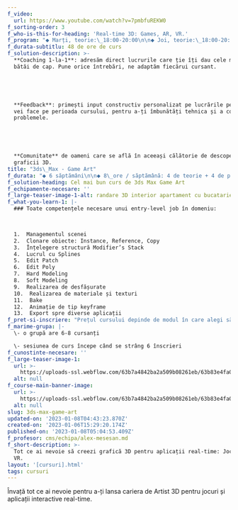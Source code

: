 ```yaml
---
f_video:
  url: https://www.youtube.com/watch?v=7pmbfuREKW0
f_sorting-order: 3
f_who-is-this-for-heading: 'Real-time 3D: Games, AR, VR.'
f_program: "⬥ Marți, teorie:\_18:00-20:00\n\n⬥ Joi, teorie:\_18:00-20:00\n\n⬥ Sâmbătă, practică: 10:00 - 14:00"
f_durata-subtitlu: 48 de ore de curs
f_solution-description: >-
  ‍**Coaching 1-la-1**: adresăm direct lucrurile care ție îți dau cele mai multe
  bătăi de cap. Pune orice întrebări, ne adaptăm fiecărui cursant.


  ‍


  **Feedback**: primești input constructiv personalizat pe lucrările pe care le
  vei face pe perioada cursului, pentru a-ți îmbunătăți tehnica și a corecta
  problemele.


  ‍


  **Comunitate** de oameni care se află în aceeași călătorie de descoperire a
  graficii 3D.
title: "3ds\_Max - Game Art"
f_durata: "⬥ 6 săptămâni\n\n⬥ 8\_ore / săptămână: 4 de teorie + 4 de practică"
f_solution-heading: Cel mai bun curs de 3ds Max Game Art
f_echipamente-necesare: ''
f_large-teaser-image-1-alt: randare 3D interior apartament cu bucatarie open space in 3Ds Max
f_what-you-learn-1: |-
  ### Toate competențele necesare unui entry-level job în domeniu:

  ‍

  1.  Managementul scenei
  2.  Clonare obiecte: Instance, Reference, Copy
  3.  Înțelegere structură Modifier’s Stack
  4.  Lucrul cu Splines
  5.  Edit Patch
  6.  Edit Poly
  7.  Hard Modeling
  8.  Soft Modeling
  9.  Realizarea de desfășurate
  10.  Realizarea de materiale și texturi
  11.  Bake
  12.  Animație de tip keyframe
  13.  Export spre diverse aplicații
f_pret-si-inscriere: "Prețul cursului depinde de modul în care alegi să participi la el:\n\n*   în persoană (Timișoara): **2200 RON**\n*   prin Zoom (restul\_României): **2000\_RON**.\n\n**Reducere** **10%** pentru elevi, studenți și masteranzi.\n\n‍\n\nPlata se poate face integral sau 50% la înscriere și 50% la jumătatea cursului, după 2 săptămâni."
f_marime-grupa: |-
  \- o grupă are 6-8 cursanți

  \- sesiunea de curs începe când se strâng 6 înscrieri
f_cunostinte-necesare: ''
f_large-teaser-image-1:
  url: >-
    https://uploads-ssl.webflow.com/63b7a4842ba2a509b08261eb/63b83e4fa06cd96a4009cbd5_63999a2ca35a2b159184139d_d2d5700bfd2dfcde18bec917cf65c2d8.jpeg
  alt: null
f_course-main-banner-image:
  url: >-
    https://uploads-ssl.webflow.com/63b7a4842ba2a509b08261eb/63b83e4fa06cd9afab09cbd4_63ad88e032bfdb4df6260ee1_60bde7aad60ede58ed971b33_phil-shaw-OgIsUsOo3QU-unsplash.jpeg
  alt: null
slug: 3ds-max-game-art
updated-on: '2023-01-08T04:43:23.870Z'
created-on: '2023-01-06T15:29:20.174Z'
published-on: '2023-01-08T05:04:53.409Z'
f_profesor: cms/echipa/alex-mesesan.md
f_short-description: >-
  Tot ce ai nevoie să creezi grafică 3D pentru aplicații real-time: Jocuri, AR,
  VR.
layout: '[cursuri].html'
tags: cursuri
---
```


Învață tot ce ai nevoie pentru a-ți lansa cariera de Artist 3D pentru jocuri și aplicații interactive real-time.
